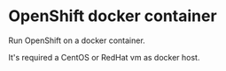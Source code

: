 # OpenShift docker container

Run OpenShift on a docker container.

It's required a CentOS or RedHat vm as docker host.
